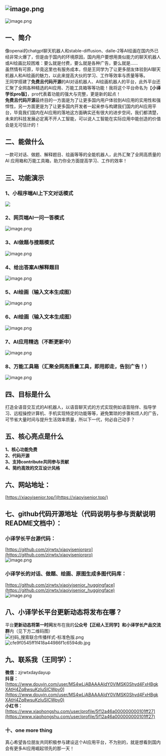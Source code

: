 <a name="YBStk"></a>

## ![image.png](https://cdn.nlark.com/yuque/0/2023/png/22859856/1675404521952-d4bc795d-7b0a-4d51-94b7-0071d6e4f8d0.png#averageHue=%23fefefe&clientId=u4197ccc2-c49c-4&from=paste&height=942&id=u26e09b6e&name=image.png&originHeight=1413&originWidth=1722&originalType=binary&ratio=1&rotation=0&showTitle=false&size=593843&status=done&style=none&taskId=u80e7934e-09a5-4a18-be69-dcc74ed8b7d&title=&width=1148)

![image.png](https://cdn.nlark.com/yuque/0/2023/png/22859856/1675405682565-47289eb6-eb58-4c37-8064-952de8b9d841.png#averageHue=%23fefefe&clientId=u4197ccc2-c49c-4&from=paste&height=1743&id=uf1d90295&name=image.png&originHeight=2614&originWidth=1722&originalType=binary&ratio=1&rotation=0&showTitle=false&size=1000330&status=done&style=none&taskId=uea9626c5-987b-4ec7-9aab-a6e44a7f109&title=&width=1148)
<a name="emMeP"></a>

## 一、简介

像openai的chatgpt聊天机器人和stable-diffusion、dalle-2等AI绘画在国内外已经非常火爆了，但是由于国内的环境原因，国内用户要想用类似能力的聊天机器人或AI绘画比较困难：要么就是付费，要么就是各种广告，要么就是......<br />虽然情有可原，毕竟这里也有服务成本，但是王同学为了让更多朋友体验到AI聊天机器人和AI绘画的魅力，以此来提高大伙的学习、工作等效率与质量等等。<br />王同学搭建了**免费且代码开源**的AI对话机器人、AI绘画机器人的平台，此外平台还汇聚了全网各种精选的AI应用、万能工具箱等等功能！我将这个平台命名为【**小译学长pro版**】，pro代表着功能的强大与完整，更是新的起点！<br />**免费且代码开源**最终目的一方面是为了让更多国内用户体验到AI应用的实用性和强悍性，另一方面更是为了让更多国内开发者一起来参与构建我们国内的AI应用平台，毕竟我们国内在AI应用的落地这方面确实还有很大的进步空间，我们都清楚，未来的科技发展必定离不开人工智能，可以说人工智能在实际应用中能创造的价值会是无可估计的！

<a name="F5eyy"></a>

## 二、能做什么

一款可对话、做题、解释题目、绘画等等的全能机器人，此外汇聚了全网高质量的AI 应用箱和万能工具箱，助力你全方面提高学习、工作的效率！
<a name="JYK51"></a>

## 三、功能演示

<a name="Ee6cM"></a>

### 1、小程序端AI上下文对话模式

![](https://cdn.nlark.com/yuque/0/2023/jpeg/22859856/1675391610697-c1946471-d3fd-473b-a4e0-5ec002ed3094.jpeg#averageHue=%23efefef&clientId=u4197ccc2-c49c-4&from=paste&height=687&id=u223ac80b&originHeight=2400&originWidth=1080&originalType=url&ratio=1&rotation=0&showTitle=false&status=done&style=none&taskId=u71abc9eb-9076-48fc-851c-1b749bcbcad&title=&width=309)
<a name="cLWaO"></a>

### 2、网页端AI一问一答模式

![image.png](https://cdn.nlark.com/yuque/0/2023/png/22859856/1675391801327-91799179-9f3c-4dfa-aa36-42fbadf086ee.png#averageHue=%23e7c38c&clientId=u4197ccc2-c49c-4&from=paste&height=581&id=u38abb5e8&name=image.png&originHeight=872&originWidth=1122&originalType=binary&ratio=1&rotation=0&showTitle=false&size=132390&status=done&style=none&taskId=u78c2d6dc-3781-458b-9470-207cdbd9767&title=&width=748)
<a name="Okcmh"></a>

### 3、AI做题与搜题模式

![image.png](https://cdn.nlark.com/yuque/0/2023/png/22859856/1675391900131-42758651-0183-4316-a408-de8d60a9f23b.png#averageHue=%23e2b881&clientId=u4197ccc2-c49c-4&from=paste&height=537&id=ucc6a0516&name=image.png&originHeight=805&originWidth=1151&originalType=binary&ratio=1&rotation=0&showTitle=false&size=109676&status=done&style=none&taskId=uc3bb6f06-0b7d-441e-8374-30501db2d4a&title=&width=767.3333333333334)
<a name="XNAoj"></a>

### 4、给出答案AI解释题目

![image.png](https://cdn.nlark.com/yuque/0/2023/png/22859856/1675392114777-2ca9051e-c9e2-442b-a628-fb74a8bfe334.png#averageHue=%23e9c58e&clientId=u4197ccc2-c49c-4&from=paste&height=616&id=u8dc1821e&name=image.png&originHeight=924&originWidth=1189&originalType=binary&ratio=1&rotation=0&showTitle=false&size=144788&status=done&style=none&taskId=ub31d6b8b-6f82-4f3b-aa6b-8c57906f892&title=&width=792.6666666666666)
<a name="Sm6cr"></a>

### 5、AI绘画（输入文本生成图）

![image.png](https://cdn.nlark.com/yuque/0/2023/png/22859856/1675394034972-3b4936c9-3cd7-4d39-a446-e125fe9353c5.png#averageHue=%23fbfafa&clientId=u4197ccc2-c49c-4&from=paste&height=1753&id=u284f30a2&name=image.png&originHeight=2630&originWidth=1271&originalType=binary&ratio=1&rotation=0&showTitle=false&size=1095063&status=done&style=none&taskId=uc8f35786-45a8-4b55-a0d4-21788997cef&title=&width=847.3333333333334)
<a name="ZwrEb"></a>

### 6、AI绘画（输入文本生成图）

![image.png](https://cdn.nlark.com/yuque/0/2023/png/22859856/1675394318284-3de6d39f-18c2-4704-862b-014233c375ea.png#averageHue=%23f2f9f1&clientId=u4197ccc2-c49c-4&from=paste&height=2655&id=u6618c8af&name=image.png&originHeight=3982&originWidth=1265&originalType=binary&ratio=1&rotation=0&showTitle=false&size=2478187&status=done&style=none&taskId=u138b33f5-e186-4300-8d6f-3b42101324a&title=&width=843.3333333333334)

<a name="Vp8Bf"></a>

### 7、AI应用精选（不断更新中）

![image.png](https://cdn.nlark.com/yuque/0/2023/png/22859856/1675405701980-b1c9b7ba-a581-4079-a1f4-d26ed69a2e52.png#averageHue=%23fefefe&clientId=u4197ccc2-c49c-4&from=paste&height=1743&id=u9c4353ee&name=image.png&originHeight=2614&originWidth=1722&originalType=binary&ratio=1&rotation=0&showTitle=false&size=1000330&status=done&style=none&taskId=u7b8c6115-c46b-4405-b64c-5fdf4483ca3&title=&width=1148)
<a name="e9sc8"></a>

### 8、万能工具箱（汇聚全网高质量工具，即用即走，告别广告！）

![image.png](https://cdn.nlark.com/yuque/0/2023/png/22859856/1675398756689-31e3ac1c-c103-4d81-8c38-aeba95639c6f.png#averageHue=%23fefdfd&clientId=u4197ccc2-c49c-4&from=paste&height=645&id=u0484d6dd&name=image.png&originHeight=968&originWidth=1874&originalType=binary&ratio=1&rotation=0&showTitle=false&size=222625&status=done&style=none&taskId=uaf3781c0-cab8-436a-94ad-98738fed01c&title=&width=1249.3333333333333)
<a name="Siy9x"></a>

## 四、目标是什么

打造全语音交互式的AI机器人，以语音聊天式的方式实现例如语音陪伴、指导学习、远程操控计算机、手机实现特定的功能等等，避免繁琐的步骤和烦人的广告，可节省大量时间与提升生活效率质量，所以下一代，何必自己动手？
<a name="EdCcs"></a>

## 五、核心亮点是什么

**1、核心功能免费**<br />**2、代码开源**<br />**3、支持contribute共同参与贡献**<br />**4、简约高效的交互设计风格**


<a name="jZ6UB"></a>

## 六、网站地址：

[https://xiaoyisenior.top/](https://xiaoyisenior.top/)
<a name="SpUdN"></a>

## 七、github代码开源地址（代码说明与参与贡献说明README文档中）：

<a name="bxvMr"></a>

### 小译学长平台源代码：

[https://github.com/zjrwtx/xiaoyiseniorpro](https://github.com/zjrwtx/xiaoyiseniorpro)<br />![image.png](https://cdn.nlark.com/yuque/0/2023/png/22859856/1675407739204-acaf2284-0629-406d-9663-ba5cbef40b90.png#averageHue=%2314171d&clientId=u4197ccc2-c49c-4&from=paste&height=600&id=u785c9bbc&name=image.png&originHeight=900&originWidth=1883&originalType=binary&ratio=1&rotation=0&showTitle=false&size=201036&status=done&style=none&taskId=ud8a1d8c5-a834-4a0e-b7d3-3a6c482ee39&title=&width=1255.3333333333333)
<a name="pTMDA"></a>

### 小译学长的对话、做题、绘画、原图生成多图代码库：

[https://github.com/zjrwtx/xiaoiyisenior_huggingface](https://github.com/zjrwtx/xiaoiyisenior_huggingface)<br />![image.png](https://cdn.nlark.com/yuque/0/2023/png/22859856/1675407869534-176e1285-eba2-4af0-84b1-eaf4c459737d.png#averageHue=%2313161c&clientId=u4197ccc2-c49c-4&from=paste&height=533&id=ua3879aff&name=image.png&originHeight=800&originWidth=1856&originalType=binary&ratio=1&rotation=0&showTitle=false&size=143185&status=done&style=none&taskId=u196a9a8d-5c3f-4e1a-a4cd-8482188d295&title=&width=1237.3333333333333)

<a name="IWftg"></a>

## 八、小译学长平台更新动态将发布在哪？

平台**更新动态将第一时间**发布在我的**公众号【正经人王同学】**和**小译学长产品交流群**内（见下方二维码图）<br />![扫码_搜索联合传播样式-标准色版.png](https://cdn.nlark.com/yuque/0/2023/png/22859856/1675393398305-1a32d359-698d-464b-ad31-86b59acb2cf6.png#averageHue=%23b8bbb5&clientId=u4197ccc2-c49c-4&from=paste&height=416&id=uad1af2db&name=%E6%89%AB%E7%A0%81_%E6%90%9C%E7%B4%A2%E8%81%94%E5%90%88%E4%BC%A0%E6%92%AD%E6%A0%B7%E5%BC%8F-%E6%A0%87%E5%87%86%E8%89%B2%E7%89%88.png&originHeight=624&originWidth=1710&originalType=binary&ratio=1&rotation=0&showTitle=false&size=4268298&status=done&style=none&taskId=u9ee828b6-a50f-4226-b151-b03aad46634&title=&width=1140)<br />![cfe9f0545ff1f418a44986f1c6594db.jpg](https://cdn.nlark.com/yuque/0/2023/jpeg/22859856/1675393338898-96a4c7fd-570b-455b-8441-ccf5c4a44d72.jpeg#averageHue=%23e3e3e3&clientId=u4197ccc2-c49c-4&from=paste&height=966&id=u440a8a56&name=cfe9f0545ff1f418a44986f1c6594db.jpg&originHeight=1449&originWidth=1031&originalType=binary&ratio=1&rotation=0&showTitle=false&size=146118&status=done&style=none&taskId=u65b8fb06-a214-4b8b-a1c6-289a62d2433&title=&width=687.3333333333334)

<a name="Q88IE"></a>

## 九、联系我（王同学）：

**微信**：zjrwtxdaydayup<br />**抖音：**[https://www.douyin.com/user/MS4wLjABAAAAIdY0VlMSK0Shyd4FxHBgkXAtH4Zq8wsuKzIuSICWpy0](https://www.douyin.com/user/MS4wLjABAAAAIdY0VlMSK0Shyd4FxHBgkXAtH4Zq8wsuKzIuSICWpy0)<br />**小红书：**<br />[https://www.xiaohongshu.com/user/profile/5f12a46a000000000101ff27](https://www.xiaohongshu.com/user/profile/5f12a46a000000000101ff27)
<a name="JaPQq"></a>

### 十、one more thing

真心希望各位朋友共同积极参与建设这个AI应用平台，不为别的，就是想看到国内会有更多AI应用崛起领先的那一天！

